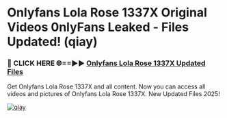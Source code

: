 # Onlyfans Lola Rose 1337X Original Videos 0nlyFans Leaked - Files Updated! (qiay)

<h3>🔴 CLICK HERE 🌐==►► <a href="https://tinyurl.com/2m67pmp6" rel="nofollow">Onlyfans Lola Rose 1337X Updated Files</a></h3>

Get Onlyfans Lola Rose 1337X and all content. Now you can access all videos and pictures of Onlyfans Lola Rose 1337X. New Updated Files 2025!

[![qiay](https://i.imgur.com/H4QAA4z.gif)](https://tinyurl.com/2m67pmp6)